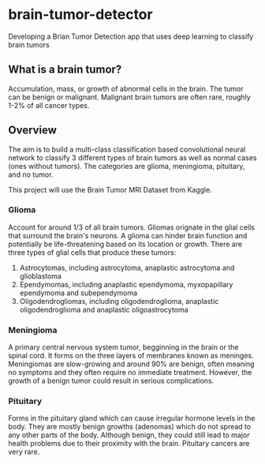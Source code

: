 # brain-tumor-detector
Developing a Brian Tumor Detection app that uses deep learning to classify brain tumors


## What is a brain tumor?
Accumulation, mass, or growth of abnormal cells in the brain. The tumor can be benign or malignant. Malignant brain tumors are often rare, roughly 1-2% of all cancer types. 

## Overview 
The aim is to build a multi-class classification based convolutional neural network to classify 3 different types of brain tumors as well as normal cases (ones without tumors).
The categories are glioma, meningioma, pituitary, and no tumor. 

This project will use the Brain Tumor MRI Dataset from Kaggle.

### Glioma
Account for around 1/3 of all brain tumors. Gliomas orignate in the glial cells that surround the brain's neurons. A glioma can hinder brain function and potentially be life-threatening based on its location or growth. There are three types of glial cells that produce these tumors:

1. Astrocytomas, including astrocytoma, anaplastic astrocytoma and glioblastoma
2. Ependymomas, including anaplastic ependymoma, myxopapillary ependymoma and subependymoma
3. Oligodendrogliomas, including oligodendroglioma, anaplastic oligodendroglioma and anaplastic oligoastrocytoma

### Meningioma
A primary central nervous system tumor, begginning in the brain or the spinal cord. It forms on the three layers of membranes known as meninges. Meningiomas are slow-growing and around 90% are benign, often meaning no symptoms and they often require no immediate treatment. However, the growth of a benign tumor could result in serious complications. 


### Pituitary 
Forms in the pituitary gland which can cause irregular hormone levels in the body. They are mostly benign growths (adenomas) which do not spread to any other parts of the body. Although benign, they could still lead to major health problems due to their proximity with the brain. Pituitary cancers are very rare. 